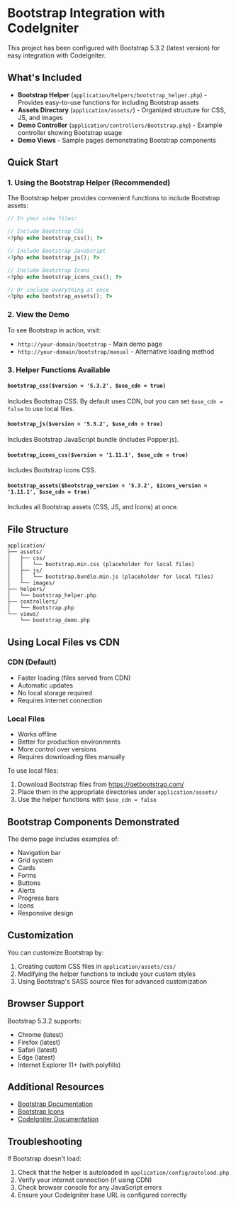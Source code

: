 # Bootstrap Integration with CodeIgniter

This project has been configured with Bootstrap 5.3.2 (latest version) for easy integration with CodeIgniter.

## What's Included

- **Bootstrap Helper** (`application/helpers/bootstrap_helper.php`) - Provides easy-to-use functions for including Bootstrap assets
- **Assets Directory** (`application/assets/`) - Organized structure for CSS, JS, and images
- **Demo Controller** (`application/controllers/Bootstrap.php`) - Example controller showing Bootstrap usage
- **Demo Views** - Sample pages demonstrating Bootstrap components

## Quick Start

### 1. Using the Bootstrap Helper (Recommended)

The Bootstrap helper provides convenient functions to include Bootstrap assets:

```php
// In your view files:

// Include Bootstrap CSS
<?php echo bootstrap_css(); ?>

// Include Bootstrap JavaScript
<?php echo bootstrap_js(); ?>

// Include Bootstrap Icons
<?php echo bootstrap_icons_css(); ?>

// Or include everything at once
<?php echo bootstrap_assets(); ?>
```

### 2. View the Demo

To see Bootstrap in action, visit:
- `http://your-domain/bootstrap` - Main demo page
- `http://your-domain/bootstrap/manual` - Alternative loading method

### 3. Helper Functions Available

#### `bootstrap_css($version = '5.3.2', $use_cdn = true)`
Includes Bootstrap CSS. By default uses CDN, but you can set `$use_cdn = false` to use local files.

#### `bootstrap_js($version = '5.3.2', $use_cdn = true)`
Includes Bootstrap JavaScript bundle (includes Popper.js).

#### `bootstrap_icons_css($version = '1.11.1', $use_cdn = true)`
Includes Bootstrap Icons CSS.

#### `bootstrap_assets($bootstrap_version = '5.3.2', $icons_version = '1.11.1', $use_cdn = true)`
Includes all Bootstrap assets (CSS, JS, and Icons) at once.

## File Structure

```
application/
├── assets/
│   ├── css/
│   │   └── bootstrap.min.css (placeholder for local files)
│   ├── js/
│   │   └── bootstrap.bundle.min.js (placeholder for local files)
│   └── images/
├── helpers/
│   └── bootstrap_helper.php
├── controllers/
│   └── Bootstrap.php
└── views/
    └── bootstrap_demo.php
```

## Using Local Files vs CDN

### CDN (Default)
- Faster loading (files served from CDN)
- Automatic updates
- No local storage required
- Requires internet connection

### Local Files
- Works offline
- Better for production environments
- More control over versions
- Requires downloading files manually

To use local files:
1. Download Bootstrap files from https://getbootstrap.com/
2. Place them in the appropriate directories under `application/assets/`
3. Use the helper functions with `$use_cdn = false`

## Bootstrap Components Demonstrated

The demo page includes examples of:
- Navigation bar
- Grid system
- Cards
- Forms
- Buttons
- Alerts
- Progress bars
- Icons
- Responsive design

## Customization

You can customize Bootstrap by:
1. Creating custom CSS files in `application/assets/css/`
2. Modifying the helper functions to include your custom styles
3. Using Bootstrap's SASS source files for advanced customization

## Browser Support

Bootstrap 5.3.2 supports:
- Chrome (latest)
- Firefox (latest)
- Safari (latest)
- Edge (latest)
- Internet Explorer 11+ (with polyfills)

## Additional Resources

- [Bootstrap Documentation](https://getbootstrap.com/docs/)
- [Bootstrap Icons](https://icons.getbootstrap.com/)
- [CodeIgniter Documentation](https://codeigniter.com/user_guide/)

## Troubleshooting

If Bootstrap doesn't load:
1. Check that the helper is autoloaded in `application/config/autoload.php`
2. Verify your internet connection (if using CDN)
3. Check browser console for any JavaScript errors
4. Ensure your CodeIgniter base URL is configured correctly
